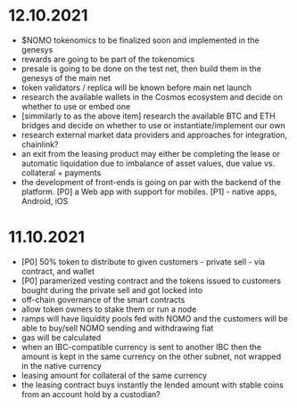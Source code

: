 12.10.2021
==========

- $NOMO tokenomics to be finalized soon and implemented in the genesys
- rewards are going to be part of the tokenomics
- presale is going to be done on the test net, then build them in the genesys of the main net
- token validators / replica will be known before main net launch
- research the available wallets in the Cosmos ecosystem and decide on whether to use or embed one
- [simmilarly to as the above item] research the available BTC and ETH bridges and decide on whether to use or instantiate/implement our own
- research external market data providers and approaches for integration, chainlink?
- an exit from the leasing product may either be completing the lease or automatic liquidation due to imbalance of asset values, due value vs. collateral + payments
- the development of front-ends is going on par with the backend of the platform. [P0] a Web app with support for mobiles. [P1] - native apps, Android, iOS


11.10.2021
==========

- [P0] 50% token to distribute to given customers - private sell - via contract, and wallet
- [P0] paramerized vesting contract and the tokens issued to customers bought during the private sell and got locked into
- off-chain governance of the smart contracts
- allow token owners to stake them or run a node
- ramps will have liquidity pools fed with NOMO and the customers will be able to buy/sell NOMO sending and withdrawing fiat
- gas will be calculated
- when an IBC-compatible currency is sent to another IBC then the amount is kept in the same currency on the other subnet, not wrapped in the native currency
- leasing amount for collateral of the same currency
- the leasing contract buys instantly the lended amount with stable coins from an account hold by a custodian?